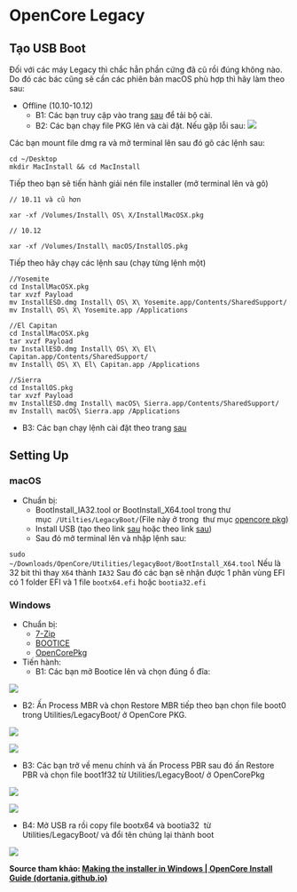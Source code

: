 # OpenCore Legacy

## Tạo USB Boot

Đối với các máy Legacy thì chắc hẳn phần cứng đã cũ rồi đúng không nào. Do đó các bác cũng sẽ cần các phiên bản macOS phù hợp thì hãy làm theo sau:

- Offline (10.10-10.12)
  - B1: Các bạn truy cập vào trang [sau](https://support.apple.com/en-us/HT211683) để tải bộ cài.
  - B2: Các bạn chạy file PKG lên và cài đặt. Nếu gặp lỗi sau: ![](https://dortania.github.io/OpenCore-Install-Guide/assets/img/unsupported.679e01e6.png)

Các bạn mount file dmg ra và mở terminal lên sau đó gõ các lệnh sau:

```
cd ~/Desktop
mkdir MacInstall && cd MacInstall
```

Tiếp theo bạn sẽ tiến hành giải nén file installer (mở terminal lên và gõ)

```
// 10.11 và cũ hơn

xar -xf /Volumes/Install\ OS\ X/InstallMacOSX.pkg

// 10.12

xar -xf /Volumes/Install\ macOS/InstallOS.pkg
```

Tiếp theo hãy chạy các lệnh sau (chạy từng lệnh một)

```
//Yosemite
cd InstallMacOSX.pkg
tar xvzf Payload
mv InstallESD.dmg Install\ OS\ X\ Yosemite.app/Contents/SharedSupport/
mv Install\ OS\ X\ Yosemite.app /Applications

//El Capitan
cd InstallMacOSX.pkg
tar xvzf Payload
mv InstallESD.dmg Install\ OS\ X\ El\ Capitan.app/Contents/SharedSupport/
mv Install\ OS\ X\ El\ Capitan.app /Applications

//Sierra
cd InstallOS.pkg
tar xvzf Payload
mv InstallESD.dmg Install\ macOS\ Sierra.app/Contents/SharedSupport/
mv Install\ macOS\ Sierra.app /Applications
```

- B3: Các bạn chạy lệnh cài đặt theo trang [sau](https://heavietnam.ga/2022/2021/09/29/xxxi-cac-tao-bo-cai-offline-khi-khong-co-usb/index.html)

## Setting Up

### macOS

- Chuẩn bị:
  - BootInstall_IA32.tool or BootInstall_X64.tool trong thư mục  `/Utilties/LegacyBoot/`(File này ở trong  thư mục [opencore pkg](https://github.com/acidanthera/OpenCorePkg/releases))
  - Install USB (tạo theo link [sau](https://heavietnam.ga/2022/2020/12/23/cach-tao-bo-cai-online/index.html) hoặc theo link [sau](https://heavietnam.ga/2022/2020/12/23/cach-tao-bo-cai-offline/index.html))
  - Sau đó mở terminal lên và nhập lệnh sau:

`sudo ~/Downloads/OpenCore/Utilities/legacyBoot/BootInstall_X64.tool` Nếu là 32 bit thì thay `X64` thành `IA32` Sau đó các bạn sẽ nhận được 1 phân vùng EFI có 1 folder EFI và 1 file `bootx64.efi` hoặc `bootia32.efi`

### Windows

- Chuẩn bị:
  - [7-Zip](https://www.7-zip.org/)
  - [BOOTICE](https://www.majorgeeks.com/files/details/bootice_64_bit.html)
  - [OpenCorePkg](https://github.com/acidanthera/OpenCorePkg/releases)
- Tiến hành:
  - B1: Các bạn mở Bootice lên và chọn đúng ổ đĩa:

![](https://dortania.github.io/OpenCore-Install-Guide/assets/img/bootice.f83b0859.png)

- B2: Ấn Process MBR và chọn Restore MBR tiếp theo bạn chọn file boot0 trong Utilities/LegacyBoot/ ở OpenCore PKG.

![](https://dortania.github.io/OpenCore-Install-Guide/assets/img/restore-mbr.8e5164a9.png)

![](https://dortania.github.io/OpenCore-Install-Guide/assets/img/restore-mbr-file.a0daa24a.png)

- B3: Các bạn trở về menu chính và ấn Process PBR sau đó ấn Restore PBR và chọn file boot1f32 từ Utilities/LegacyBoot/ ở OpenCorePkg

![](https://dortania.github.io/OpenCore-Install-Guide/assets/img/restore-pbr.2635de6c.png)

![](https://dortania.github.io/OpenCore-Install-Guide/assets/img/restore-pbr-file.cbf5dcf4.png)

- B4: Mở USB ra rồi copy file bootx64 và bootia32  từ Utilities/LegacyBoot/ và đổi tên chúng lại thành boot

![](https://dortania.github.io/OpenCore-Install-Guide/assets/img/final-boot-file.a45bcbb9.png)

**Source tham khảo: [Making the installer in Windows | OpenCore Install Guide (dortania.github.io)](https://dortania.github.io/OpenCore-Install-Guide/installer-guide/winblows-install.html#making-the-installer)**
